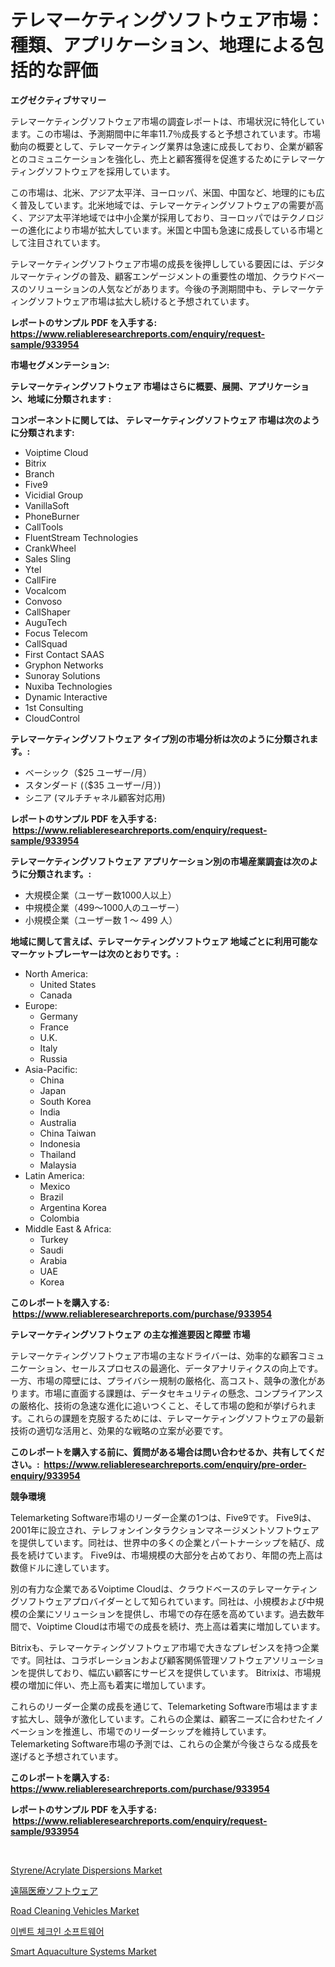 <p><h1>テレマーケティングソフトウェア市場：種類、アプリケーション、地理による包括的な評価</h1></p><p><strong>エグゼクティブサマリー</strong></p>
<p><p>テレマーケティングソフトウェア市場の調査レポートは、市場状況に特化しています。この市場は、予測期間中に年率11.7％成長すると予想されています。市場動向の概要として、テレマーケティング業界は急速に成長しており、企業が顧客とのコミュニケーションを強化し、売上と顧客獲得を促進するためにテレマーケティングソフトウェアを採用しています。</p><p>この市場は、北米、アジア太平洋、ヨーロッパ、米国、中国など、地理的にも広く普及しています。北米地域では、テレマーケティングソフトウェアの需要が高く、アジア太平洋地域では中小企業が採用しており、ヨーロッパではテクノロジーの進化により市場が拡大しています。米国と中国も急速に成長している市場として注目されています。</p><p>テレマーケティングソフトウェア市場の成長を後押ししている要因には、デジタルマーケティングの普及、顧客エンゲージメントの重要性の増加、クラウドベースのソリューションの人気などがあります。今後の予測期間中も、テレマーケティングソフトウェア市場は拡大し続けると予想されています。</p></p>
<p><strong>レポートのサンプル PDF を入手する: <a href="https://www.reliableresearchreports.com/enquiry/request-sample/933954">https://www.reliableresearchreports.com/enquiry/request-sample/933954</a></strong></p>
<p><strong>市場セグメンテーション:</strong></p>
<p><strong> テレマーケティングソフトウェア 市場はさらに概要、展開、アプリケーション、地域に分類されます :</strong></p>
<p><strong>コンポーネントに関しては、 テレマーケティングソフトウェア 市場は次のように分類されます: &nbsp;</strong></p>
<p><ul><li>Voiptime Cloud</li><li>Bitrix</li><li>Branch</li><li>Five9</li><li>Vicidial Group</li><li>VanillaSoft</li><li>PhoneBurner</li><li>CallTools</li><li>FluentStream Technologies</li><li>CrankWheel</li><li>Sales Sling</li><li>Ytel</li><li>CallFire</li><li>Vocalcom</li><li>Convoso</li><li>CallShaper</li><li>AuguTech</li><li>Focus Telecom</li><li>CallSquad</li><li>First Contact SAAS</li><li>Gryphon Networks</li><li>Sunoray Solutions</li><li>Nuxiba Technologies</li><li>Dynamic Interactive</li><li>1st Consulting</li><li>CloudControl</li></ul></p>
<p><strong> テレマーケティングソフトウェア タイプ別の市場分析は次のように分類されます。:</strong></p>
<p><ul><li>ベーシック（$25 ユーザー/月）</li><li>スタンダード (（$35 ユーザー/月）)</li><li>シニア (マルチチャネル顧客対応用)</li></ul></p>
<p><strong>レポートのサンプル PDF を入手する: &nbsp;<a href="https://www.reliableresearchreports.com/enquiry/request-sample/933954">https://www.reliableresearchreports.com/enquiry/request-sample/933954</a></strong></p>
<p><strong> テレマーケティングソフトウェア アプリケーション別の市場産業調査は次のように分類されます。:</strong></p>
<p><ul><li>大規模企業（ユーザー数1000人以上）</li><li>中規模企業（499～1000人のユーザー）</li><li>小規模企業（ユーザー数 1 ～ 499 人）</li></ul></p>
<p><strong>地域に関して言えば、テレマーケティングソフトウェア 地域ごとに利用可能なマーケットプレーヤーは次のとおりです。:</strong></p>
<p><ul>
    <li>
        North America:
        <ul>
            <li>United States</li>
            <li>Canada</li>
        </ul>
    </li>
    <li>
        Europe:
        <ul>
            <li>Germany</li>
            <li>France</li>
            <li>U.K.</li>
            <li>Italy</li>
            <li>Russia</li>
        </ul>
    </li>
    <li>
        Asia-Pacific:
        <ul>
            <li>China</li>
            <li>Japan</li>
            <li>South Korea</li>
            <li>India</li>
            <li>Australia</li>
            <li>China Taiwan</li>
            <li>Indonesia</li>
            <li>Thailand</li>
            <li>Malaysia</li>
        </ul>
    </li>
    <li>
        Latin America:
        <ul>
            <li>Mexico</li>
            <li>Brazil</li>
            <li>Argentina Korea</li>
            <li>Colombia</li>
        </ul>
    </li>
    <li>
        Middle East & Africa:
        <ul>
            <li>Turkey</li>
            <li>Saudi</li>
            <li>Arabia</li>
            <li>UAE</li>
            <li>Korea</li>
        </ul>
    </li>
    </ul></p>
<p><strong>このレポートを購入する: &nbsp;<a href="https://www.reliableresearchreports.com/purchase/933954">https://www.reliableresearchreports.com/purchase/933954</a></strong></p>
<p><strong>テレマーケティングソフトウェア の主な推進要因と障壁 市場</strong></p>
<p><p>テレマーケティングソフトウェア市場の主なドライバーは、効率的な顧客コミュニケーション、セールスプロセスの最適化、データアナリティクスの向上です。一方、市場の障壁には、プライバシー規制の厳格化、高コスト、競争の激化があります。市場に直面する課題は、データセキュリティの懸念、コンプライアンスの厳格化、技術の急速な進化に追いつくこと、そして市場の飽和が挙げられます。これらの課題を克服するためには、テレマーケティングソフトウェアの最新技術の適切な活用と、効果的な戦略の立案が必要です。</p></p>
<p><strong>このレポートを購入する前に、質問がある場合は問い合わせるか、共有してください。:&nbsp; <a href="https://www.reliableresearchreports.com/enquiry/pre-order-enquiry/933954">https://www.reliableresearchreports.com/enquiry/pre-order-enquiry/933954</a></strong></p>
<p><strong>競争環境</strong></p>
<p><p>Telemarketing Software市場のリーダー企業の1つは、Five9です。 Five9は、2001年に設立され、テレフォンインタラクションマネージメントソフトウェアを提供しています。同社は、世界中の多くの企業とパートナーシップを結び、成長を続けています。 Five9は、市場規模の大部分を占めており、年間の売上高は数億ドルに達しています。</p><p>別の有力な企業であるVoiptime Cloudは、クラウドベースのテレマーケティングソフトウェアプロバイダーとして知られています。同社は、小規模および中規模の企業にソリューションを提供し、市場での存在感を高めています。過去数年間で、Voiptime Cloudは市場での成長を続け、売上高は着実に増加しています。</p><p>Bitrixも、テレマーケティングソフトウェア市場で大きなプレゼンスを持つ企業です。同社は、コラボレーションおよび顧客関係管理ソフトウェアソリューションを提供しており、幅広い顧客にサービスを提供しています。 Bitrixは、市場規模の増加に伴い、売上高も着実に増加しています。</p><p>これらのリーダー企業の成長を通じて、Telemarketing Software市場はますます拡大し、競争が激化しています。これらの企業は、顧客ニーズに合わせたイノベーションを推進し、市場でのリーダーシップを維持しています。 Telemarketing Software市場の予測では、これらの企業が今後さらなる成長を遂げると予想されています。</p></p>
<p><strong>このレポートを購入する: &nbsp; <a href="https://www.reliableresearchreports.com/purchase/933954">https://www.reliableresearchreports.com/purchase/933954</a></strong></p>
<p><strong>レポートのサンプル PDF を入手する: &nbsp;<a href="https://www.reliableresearchreports.com/enquiry/request-sample/933954">https://www.reliableresearchreports.com/enquiry/request-sample/933954</a></strong><strong></strong></p>
<p>&nbsp;</p>
<p><p><a href="https://issuu.com/reportprime-2/docs/styreneacrylate-dispersions-market-size-2030.pptx">Styrene/Acrylate Dispersions Market</a></p><p><a href="https://github.com/oqxogxyvqe90775/Market-Research-Report-List-1/blob/main/6923165184214.md">遠隔医療ソフトウェア</a></p><p><a href="https://view.publitas.com/reportprime-1/road-cleaning-vehicles-market-analysis-examines-its-scope-on-growth-opportunities-and-forecasted-trends-spanning-from-2024-to-2031/">Road Cleaning Vehicles Market</a></p><p><a href="https://github.com/vs019sa3m8x/Market-Research-Report-List-1/blob/main/3342719184233.md">이벤트 체크인 소프트웨어</a></p><p><a href="https://github.com/edytherolanlouisejk1miz0wig/Market-Research-Report-List-1/blob/main/smart-aquaculture-systems-market.md">Smart Aquaculture Systems Market</a></p></p>